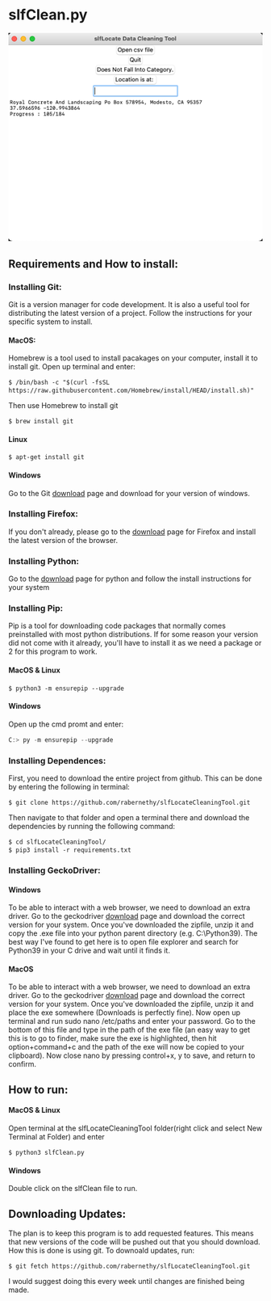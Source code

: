 # slfClean.py
![dashexample](/img/screen3.png)
## Requirements and How to install:

### Installing Git:
Git is a version manager for code development. It is also a useful tool for distributing the latest version of a project. Follow the instructions for your specific system to install.

#### **MacOS:**
Homebrew is a tool used to install pacakages on your computer, install it to install git.
Open up terminal and enter:
```shell
$ /bin/bash -c "$(curl -fsSL https://raw.githubusercontent.com/Homebrew/install/HEAD/install.sh)"
```
Then use Homebrew to install git
```shell
$ brew install git
```

#### **Linux**
```shell
$ apt-get install git
```

#### **Windows**
Go to the Git [download](https://git-scm.com/download/win) page and download for your version of windows.

### Installing Firefox:
If you don't already, please go to the [download](https://www.mozilla.org/en-US/firefox/new/) page for Firefox and install the latest version of the browser.

### Installing Python:
Go to the [download](https://www.python.org/downloads/) page for python and follow the install instructions for your system

### Installing Pip:
Pip is a tool for downloading code packages that normally comes preinstalled with most python distributions. If for some reason your version did not come with it already, you'll have to install it as we need a package or 2 for this program to work.

#### **MacOS & Linux**
```shell
$ python3 -m ensurepip --upgrade
```

#### **Windows**
Open up the cmd promt and enter:
```powershell
C:> py -m ensurepip --upgrade
```

### Installing Dependences:
First, you need to download the entire project from github. This can be done by entering the following in terminal:
```shell
$ git clone https://github.com/rabernethy/slfLocateCleaningTool.git
```
Then navigate to that folder and open a terminal there and download the dependencies by running the following command:
```shell
$ cd slfLocateCleaningTool/
$ pip3 install -r requirements.txt
```

### Installing GeckoDriver:
#### Windows 
To be able to interact with a web browser, we need to download an extra driver. Go to the geckodriver [download](https://github.com/mozilla/geckodriver/releases) page and download the correct version for your system. Once you've downloaded the zipfile, unzip it and copy the .exe file into your python parent directory (e.g. C:\\Python39). The best way I've found to get here is to open file explorer and search for Python39 in your C drive and wait until it finds it.
#### **MacOS**
To be able to interact with a web browser, we need to download an extra driver. Go to the geckodriver [download](https://github.com/mozilla/geckodriver/releases) page and download the correct version for your system. Once you've downloaded the zipfile, unzip it and place the exe somewhere (Downloads is perfectly fine). Now open up terminal and run sudo nano /etc/paths and enter your password. Go to the bottom of this file and type in the path of the exe file (an easy way to get this is to go to finder, make sure the exe is highlighted, then hit option+command+c and the path of the exe will now be copied to your clipboard). Now close nano by pressing control+x, y to save, and return to confirm.

## How to run:
#### **MacOS & Linux**
Open terminal at the slfLocateCleaningTool folder(right click and select New Terminal at Folder) and enter
``` shell
$ python3 slfClean.py
```

#### **Windows**
Double click on the slfClean file to run.

## Downloading Updates:
The plan is to keep this program is to add requested features. This means that new versions of the code will be pushed out that you should download. How this is done is using git. To downoald updates, run:
```shell
$ git fetch https://github.com/rabernethy/slfLocateCleaningTool.git
```
I would suggest doing this every week until changes are finished being made.